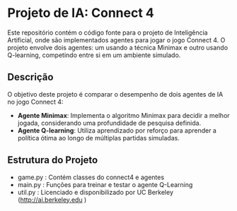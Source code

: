 # Projeto de IA: Connect 4

Este repositório contém o código fonte para o projeto de Inteligência Artificial, onde são implementados agentes para jogar o jogo Connect 4. O projeto envolve dois agentes: um usando a técnica Minimax e outro usando Q-learning, competindo entre si em um ambiente simulado.

## Descrição

O objetivo deste projeto é comparar o desempenho de dois agentes de IA no jogo Connect 4:
- **Agente Minimax**: Implementa o algoritmo Minimax para decidir a melhor jogada, considerando uma profundidade de pesquisa definida.
- **Agente Q-learning**: Utiliza aprendizado por reforço para aprender a política ótima ao longo de múltiplas partidas simuladas.

## Estrutura do Projeto

- game.py : Contém classes do connect4 e agentes
- main.py : Funções para treinar e testar o agente Q-Learning
- util.py : Licenciado e disponibilizado por UC Berkeley (http://ai.berkeley.edu )
